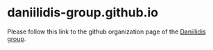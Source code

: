 # daniilidis-group.github.io
Please follow this link to the github organization page of the [Daniilidis group](https://daniilidis-group.github.io/).
